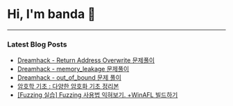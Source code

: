 # Hi, I'm banda 👋
---


### Latest Blog Posts

- [ Dreamhack - Return Address Overwrite 문제풀이](https://spacefriend.tistory.com/78)
- [ Dreamhack - memory_leakage 문제풀이](https://spacefriend.tistory.com/77)
- [ Dreamhack - out_of_bound 문제 풀이](https://spacefriend.tistory.com/76)
- [암호학 기초 : 다양한 암호화 기초 정리본](https://spacefriend.tistory.com/69)
- [[Fuzzing 실습] Fuzzing 사용법 익혀보기. +WinAFL 빌드하기](https://spacefriend.tistory.com/61)

